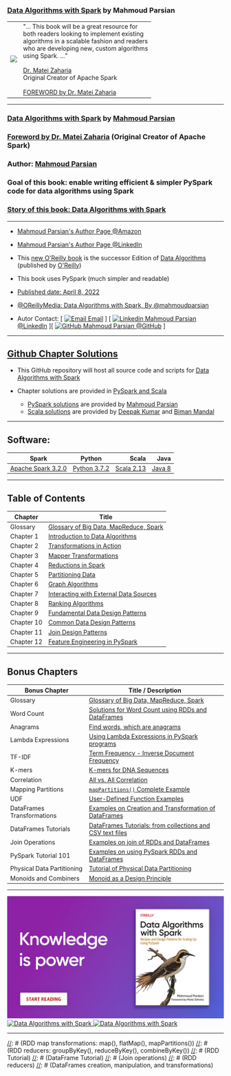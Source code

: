 ### [Data Algorithms with Spark](https://www.oreilly.com/library/view/data-algorithms-with/9781492082378/) by Mahmoud Parsian

<table>
<tr>
<td>
<a href="https://www.oreilly.com/library/view/data-algorithms-with/9781492082378/">
<img src="https://learning.oreilly.com/library/cover/9781492082378/250w/">
</a>
</td>
<td>
"... This  book  will be a  great resource for <br>
both readers looking  to  implement  existing <br>
algorithms in a scalable fashion and readers <br>
who are developing new, custom algorithms  <br>
using Spark. ..." <br>
<br>
<a href="https://cs.stanford.edu/people/matei/">Dr. Matei Zaharia</a><br>
Original Creator of Apache Spark <br>
<br>
<a href="https://github.com/mahmoudparsian/data-algorithms-with-spark/blob/master/docs/FOREWORD_by_Dr_Matei_Zaharia.md">FOREWORD by Dr. Matei Zaharia</a><br>
</td>
</tr>   
</table>


-------

### [Data Algorithms with Spark](https://www.oreilly.com/library/view/data-algorithms-with/9781492082378/) by [Mahmoud Parsian](https://www.linkedin.com/mahmoudparsian/)

### [Foreword by Dr. Matei Zaharia](./docs/FOREWORD_by_Dr_Matei_Zaharia.md) (Original Creator of Apache Spark)

### Author: [Mahmoud Parsian](https://www.linkedin.com/in/mahmoudparsian/) 

### Goal of this book: enable writing efficient & simpler PySpark code for data algorithms using Spark

### [Story of this book: Data Algorithms with Spark](./docs/story_of_book.md)


--------

* [Mahmoud Parsian's Author Page @Amazon](https://www.amazon.com/author/mahmoudparsian/)

* [Mahmoud Parsian's Author Page @LinkedIn](https://www.linkedin.com/mahmoudparsian/)

* This [new O'Reilly book](https://www.oreilly.com/library/view/data-algorithms-with/9781492082378/) 
  is the successor Edition of [Data Algorithms](https://www.oreilly.com/library/view/data-algorithms/9781491906170/) 
  (published by [O'Reilly](https://www.oreilly.com/library/view/data-algorithms-with/9781492082378/))

* This book uses PySpark (much simpler and readable)
	
* [Published date: April 8, 2022](https://www.oreilly.com/library/view/data-algorithms-with/9781492082378/)

* [@OReillyMedia: Data Algorithms with Spark, By @mahmoudparsian](https://twitter.com/OReillyMedia/status/1511796122548903938/)

* Autor Contact: [ [![Email](https://support.microsoft.com/images/Mail-GrayScale.png) Email](mailto:mahmoud.parsian@yahoo.com) ]  [  [![Linkedin](https://i.stack.imgur.com/gVE0j.png) Mahmoud Parsian @LinkedIn](https://www.linkedin.com/mahmoudparsian/) ][  [![GitHub](https://i.stack.imgur.com/tskMh.png) Mahmoud Parsian @GitHub](https://github.com/mahmoudparsian/) ]


-------

## [Github Chapter Solutions](./code/)

* This GitHub repository will host all source code and scripts for 
  [Data Algorithms with Spark]((https://www.oreilly.com/library/view/data-algorithms-with/9781492082378/))

* Chapter solutions are provided in [PySpark and Scala](./code/)
	* [PySpark solutions](./code/) are provided by [Mahmoud Parsian](https://github.com/mahmoudparsian/)
	* [Scala solutions](./code/) are provided by [Deepak Kumar](https://github.com/deepakmca05/) and [Biman Mandal](https://github.com/bimanmandal/)
	
-----

## Software:


| Spark    |      Python      |  Scala | Java 
|----------|:----------------:|-------:|-----------:|
| [Apache Spark 3.2.0](http://spark.apache.org/downloads.html) |  [Python 3.7.2](https://www.python.org/downloads/) | [Scala 2.13](https://https://www.scala-lang.org/download/scala2.html) | [Java 8](https://www.oracle.com/java/technologies/downloads/#java8) |

-----

## Table of Contents

| Chapter      |      Title       |
|--------------|------------------|
| Glossary     | [Glossary of Big Data, MapReduce, Spark](https://github.com/mahmoudparsian/big-data-mapreduce-course/blob/master/slides/glossary/glossary_of_big_data_and_mapreduce.md)
| Chapter 1    | [Introduction to Data Algorithms](./code/chap01/) |
| Chapter 2    | [Transformations in Action](./code/chap02/) |
| Chapter 3    | [Mapper Transformations](./code/chap03/) |
| Chapter 4    | [Reductions in Spark](./code/chap04/) |
| Chapter 5    | [Partitioning Data](./code/chap05/) |
| Chapter 6    | [Graph Algorithms](./code/chap06/) |
| Chapter 7    | [Interacting with External Data Sources](./code/chap07/) |
| Chapter 8    | [Ranking Algorithms](./code/chap08/) |
| Chapter 9    | [Fundamental Data Design Patterns](./code/chap09/) |
| Chapter 10   | [Common Data Design Patterns](./code/chap10/) |
| Chapter 11   | [Join Design Patterns](./code/chap11/) |
| Chapter 12   | [Feature Engineering in PySpark](./code/chap12/) |


--------

## Bonus Chapters


| Bonus Chapter                     | Title / Description  |
|-----------------------------------|----------------------|
| Glossary                          | [Glossary of Big Data, MapReduce, Spark](https://github.com/mahmoudparsian/big-data-mapreduce-course/blob/master/slides/glossary/glossary_of_big_data_and_mapreduce.md)  |
| Word Count                        | [Solutions for Word Count using RDDs and DataFrames](./code/bonus_chapters/wordcount/)  |
| Anagrams                          | [Find words, which are anagrams](./code/bonus_chapters/anagrams/) |
| Lambda Expressions                | [Using Lambda Expressions in PySpark programs](./code/bonus_chapters/lambda_expressions/) |
| TF-IDF                            | [Term Frequency - Inverse Document Frequency](./code/bonus_chapters/TF-IDF/) |
| K-mers                            | [K-mers for DNA Sequences](./code/bonus_chapters/k-mers/) |
| Correlation                       | [All vs. All Correlation](./code/bonus_chapters/correlation/)  |
| Mapping Partitions                | [`mapPartitions()` Complete Example](./code/bonus_chapters/mappartitions/)  |
| UDF                               | [User-Defined Function Examples](./code/bonus_chapters/UDF/)  |
| DataFrames Transformations        | [Examples on Creation and Transformation of DataFrames](./code/bonus_chapters/dataframes/) |
| DataFrames Tutorials              | [DataFrames Tutorials: from collections and CSV text files](./code/bonus_chapters/dataframes/) |
| Join Operations                   | [Examples on join of RDDs and DataFrames](./code/bonus_chapters/join/)|
| PySpark Tutorial 101              | [Examples on using PySpark RDDs and DataFrames](./code/bonus_chapters/pyspark_tutorial/) |
| Physical Data Partitioning        | [Tutorial of Physical Data Partitioning](./code/bonus_chapters/physical_partitioning/README.md) |
| Monoids and Combiners             | [Monoid as a Design Principle](https://github.com/mahmoudparsian/data-algorithms-with-spark/blob/master/wiki-spark/docs/monoid/README.md) |

-------

<a href="https://www.oreilly.com/library/view/data-algorithms-with/9781492082378">
    <img
        alt="Data Algorithms with Spark"
        src="images/data_algorithms_with_spark_knowledge_is_power.jpeg"
>

<a href="https://www.oreilly.com/library/view/data-algorithms-with/9781492082378/">
    <img
        alt="Data Algorithms with Spark"
        src="images/Data-Algorithms-with-Spark_mech2.png"
>

<a href="https://www.oreilly.com/library/view/data-algorithms-with/9781492082378/">
    <img
        alt="Data Algorithms with Spark"
        src="images/Data_Algorithms_with_Spark_COVER_9781492082385.png"
>

------

<!---      metadata 1         -->
<!---      metadata 2         -->

[//]: # (metadata:)
[//]: # (Data Algorithms with Spark, Spark, PySpark, Python)
[//]: # (MapReduce, Distributed Algorithms, mappers, reducers, partitioners)
[//]: # (Transformations, Actions, RDDs, DataFrames, SQL)
[//]: # (Data Design Patterns, monoids)
[//]: # (RDD map transformations: map(), flatMap(), mapPartitions())
[//]: # (RDD reducers: groupByKey(), reduceByKey(), combineByKey())
[//]: # (RDD Tutorial)
[//]: # (DataFrame Tutorial)
[//]: # (Join operations)
[//]: # (RDD reducers)
[//]: # (DataFrames creation, manipulation, and transformations)
